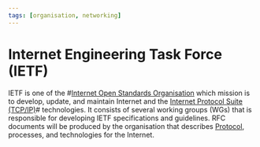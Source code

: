 ```yaml
---
tags: [organisation, networking]
---
```


# Internet Engineering Task Force (IETF)

IETF is one of the #[Internet Open Standards Organisation](202210010823.md)
which mission is to develop, update, and maintain Internet and the
[Internet Protocol Suite (TCP/IP)](202206151238.md)# technologies. It consists
of several working groups (WGs) that is responsible for developing IETF
specifications and guidelines. RFC documents will be produced by the
organisation that describes [Protocol](202209302229.md), processes, and
technologies for the Internet.
